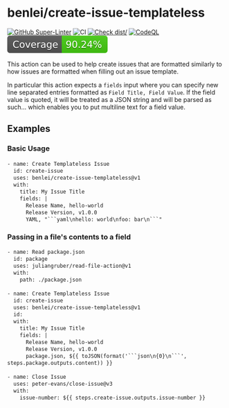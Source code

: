 # benlei/create-issue-templateless

[![GitHub Super-Linter](https://github.com/benlei/create-issue-templateless/actions/workflows/linter.yml/badge.svg)](https://github.com/super-linter/super-linter)
![CI](https://github.com/benlei/create-issue-templateless/actions/workflows/ci.yml/badge.svg)
[![Check dist/](https://github.com/benlei/create-issue-templateless/actions/workflows/check-dist.yml/badge.svg)](https://github.com/benlei/create-issue-templateless/actions/workflows/check-dist.yml)
[![CodeQL](https://github.com/benlei/create-issue-templateless/actions/workflows/codeql-analysis.yml/badge.svg)](https://github.com/benlei/create-issue-templateless/actions/workflows/codeql-analysis.yml)
[![Coverage](./badges/coverage.svg)](./badges/coverage.svg)

This action can be used to help create issues that are formatted similarly to
how issues are formatted when filling out an issue template.

In particular this action expects a `fields` input where you can specify new
line separated entries formatted as `Field Title, Field Value`. If the field
value is quoted, it will be treated as a JSON string and will be parsed as
such... which enables you to put multiline text for a field value.

## Examples

### Basic Usage

````
- name: Create Templateless Issue
  id: create-issue
  uses: benlei/create-issue-templateless@v1
  with:
    title: My Issue Title
    fields: |
      Release Name, hello-world
      Release Version, v1.0.0
      YAML, "```yaml\nhello: world\nfoo: bar\n```"
````

### Passing in a file's contents to a field

````
- name: Read package.json
  id: package
  uses: juliangruber/read-file-action@v1
  with:
    path: ./package.json

- name: Create Templateless Issue
  id: create-issue
  uses: benlei/create-issue-templateless@v1
  id:
  with:
    title: My Issue Title
    fields: |
      Release Name, hello-world
      Release Version, v1.0.0
      package.json, ${{ toJSON(format('```json\n{0}\n```', steps.package.outputs.content)) }}

- name: Close Issue
  uses: peter-evans/close-issue@v3
  with:
    issue-number: ${{ steps.create-issue.outputs.issue-number }}
````
